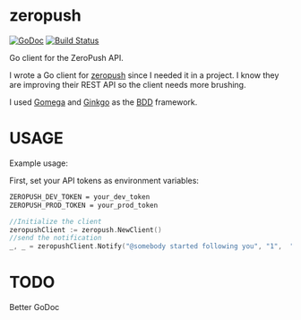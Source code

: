 zeropush
========
[![GoDoc](http://godoc.org/github.com/sinangedik/zeropush?status.svg)](http://godoc.org/github.com/sinangedik/zeropush)
[![Build Status](https://travis-ci.org/sinangedik/zeropush.svg?branch=master)](https://travis-ci.org/sinangedik/zeropush)

Go client for the ZeroPush API.

I wrote a Go client for [zeropush](https://zeropush.com) since I needed it in a project. I know they are improving their REST API so the client needs more brushing.

I used [Gomega](http://onsi.github.io/gomega/) and [Ginkgo](http://onsi.github.io/ginkgo/) as the [BDD](http://guide.agilealliance.org/guide/bdd.html) framework.

USAGE
========
Example usage:

First, set your API tokens as environment variables:

```sh
ZEROPUSH_DEV_TOKEN = your_dev_token
ZEROPUSH_PROD_TOKEN = your_prod_token
```

```go
//Initialize the client
zeropushClient := zeropush.NewClient()
//send the notification
_, _ = zeropushClient.Notify("@somebody started following you", "1",  "Tock.tiff", `{"key1" : "value1", "key2", "value2"}`, "", "", "LikeNotification", "your_device_token")
```

TODO
========
Better GoDoc
